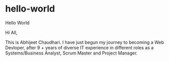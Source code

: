 # hello-world
Hello World

Hi All,

This is Abhijeet Chaudhari. I have just begun my journey to becoming a Web Devloper, after 9 + years of diverse IT experience in different roles as a Systems/Business Analyst, Scrum Master and Project Manager.

